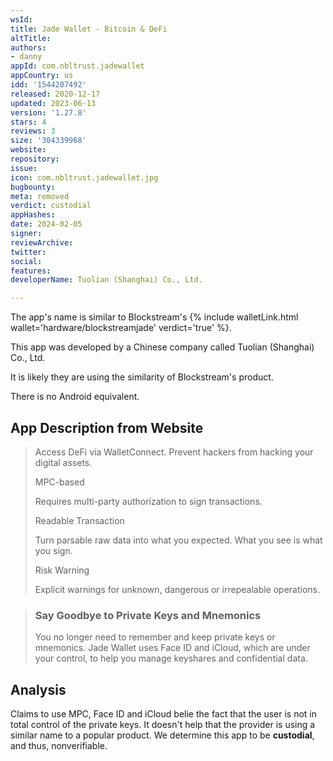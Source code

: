 ```yaml
---
wsId: 
title: Jade Wallet - Bitcoin & DeFi
altTitle: 
authors:
- danny
appId: com.nbltrust.jadewallet
appCountry: us
idd: '1544207492'
released: 2020-12-17
updated: 2023-06-13
version: '1.27.8'
stars: 4
reviews: 3
size: '304339968'
website: 
repository: 
issue: 
icon: com.nbltrust.jadewallet.jpg
bugbounty: 
meta: removed
verdict: custodial
appHashes: 
date: 2024-02-05
signer: 
reviewArchive: 
twitter: 
social: 
features: 
developerName: Tuolian (Shanghai) Co., Ltd.

---
```


The app's name is similar to Blockstream's {% include walletLink.html wallet='hardware/blockstreamjade' verdict='true' %}. 

This app was developed by a Chinese company called Tuolian (Shanghai) Co., Ltd. 

It is likely they are using the similarity of Blockstream's product. 

There is no Android equivalent.

## App Description from Website

> Access DeFi via WalletConnect. Prevent hackers from hacking your digital assets.
>
> MPC-based
>
> Requires multi-party authorization to sign transactions.
>
> Readable Transaction
>
> Turn parsable raw data into what you expected. What you see is what you sign.
>
> Risk Warning
>
> Explicit warnings for unknown, dangerous or irrepealable operations.

> ### Say Goodbye to Private Keys and Mnemonics
>
> You no longer need to remember and keep private keys or mnemonics. Jade Wallet uses Face ID and iCloud, which are under your control, to help you manage keyshares and confidential data.

## Analysis 

Claims to use MPC, Face ID and iCloud belie the fact that the user is not in total control of the private keys. It doesn't help that the provider is using a similar name to a popular product. We determine this app to be **custodial**, and thus, nonverifiable.